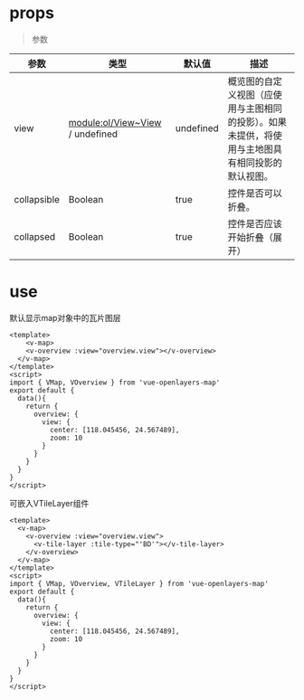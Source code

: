 # props

>  参数

| 参数        | 类型                                                         | 默认值    | 描述                                                         |
| ----------- | ------------------------------------------------------------ | --------- | ------------------------------------------------------------ |
| view        | [module:ol/View~View](https://openlayers.org/en/latest/apidoc/module-ol_View-View.html) / undefined | undefined | 概览图的自定义视图（应使用与主图相同的投影）。如果未提供，将使用与主地图具有相同投影的默认视图。 |
| collapsible | Boolean                                                      | true      | 控件是否可以折叠。                                           |
| collapsed   | Boolean                                                      | true      | 控件是否应该开始折叠（展开）                                 |

# use

默认显示map对象中的瓦片图层

```vue
<template>
	<v-map>
  	<v-overview :view="overview.view"></v-overview>
  </v-map>
</template>
<script>
import { VMap, VOverview } from 'vue-openlayers-map'
export default {
  data(){
    return {
      overview: {
        view: {
          center: [118.045456, 24.567489],
          zoom: 10
        }
      }
    }
  }
}
</script>	
```

可嵌入VTileLayer组件

```vue
<template>
  <v-map>
    <v-overview :view="overview.view">
      <v-tile-layer :tile-type="'BD'"></v-tile-layer>	
    </v-overview>
  </v-map>
</template>
<script>
import { VMap, VOverview, VTileLayer } from 'vue-openlayers-map'
export default {
  data(){
    return {
      overview: {
        view: {
          center: [118.045456, 24.567489],
          zoom: 10
        }
      }
    }
  }
}
</script>	
```

